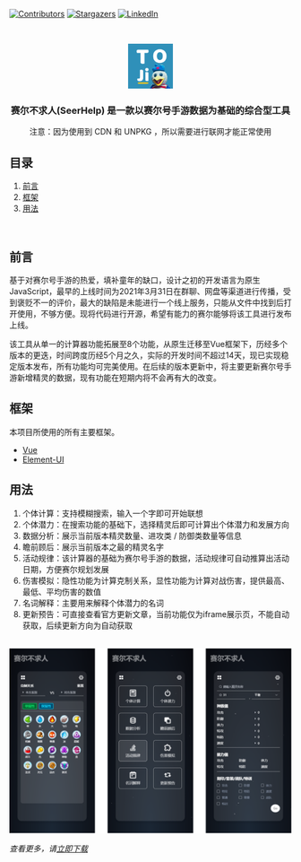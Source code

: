 [![Contributors][contributors-shield]][contributors-url]
[![Stargazers][stars-shield]][stars-url]
[![LinkedIn][linkedin-shield]][linkedin-url]

<br />
<p align="center">
  <a href="https://github.com/tanglaoji/tanglaoji.github.io">
    <img src="readme-imgs/toji.png" alt="Logo" width="80" height="80">
  </a>
</p>
<h3 align="center">赛尔不求人(SeerHelp) 是一款以赛尔号手游数据为基础的综合型工具</h3>

<p align="center">
  注意：因为使用到 CDN 和 UNPKG ，所以需要进行联网才能正常使用
</p>


<h2>目录</h2>
<ol>
<li><a href="#preface">前言</a></li>
<li><a href="#frame">框架</a></li>
<li><a href="#usage">用法</a></li>
</ol>
<br />

<h2 id="preface">前言</h2>

基于对赛尔号手游的热爱，填补童年的缺口，设计之初的开发语言为原生JavaScript，最早的上线时间为2021年3月31日在群聊、网盘等渠道进行传播，受到褒贬不一的评价，最大的缺陷是未能进行一个线上服务，只能从文件中找到后打开使用，不够方便。现将代码进行开源，希望有能力的赛尔能够将该工具进行发布上线。

该工具从单一的计算器功能拓展至8个功能，从原生迁移至Vue框架下，历经多个版本的更迭，时间跨度历经5个月之久，实际的开发时间不超过14天，现已实现稳定版本发布，所有功能均可完美使用。在后续的版本更新中，将主要更新赛尔号手游新增精灵的数据，现有功能在短期内将不会再有大的改变。

<h2 id="frame">框架</h2>

本项目所使用的所有主要框架。
* [Vue](https://cn.vuejs.org/)
* [Element-UI](https://element.eleme.cn/)

<h2 id="usage">用法</h2>

<p align="center">
	<ol>
		<li>个体计算：支持模糊搜索，输入一个字即可开始联想</li>
		<li>个体潜力：在搜索功能的基础下，选择精灵后即可计算出个体潜力和发展方向</li>
		<li>数据分析：展示当前版本精灵数量、进攻类 / 防御类数量等信息</li>
		<li>瞻前顾后：展示当前版本之最的精灵名字</li>
		<li>活动规律：该计算器的基础为赛尔号手游的数据，活动规律可自动推算出活动日期，方便赛尔规划发展</li>
		<li>伤害模拟：隐性功能为计算克制关系，显性功能为计算对战伤害，提供最高、最低、平均伤害的数值</li>
		<li>名词解释：主要用来解释个体潜力的名词</li>
		<li>更新预告：可直接查看官方更新文章，当前功能仅为iframe展示页，不能自动获取，后续更新方向为自动获取</li>
	</ol>
	<br />
	<img src="readme-imgs/seerhelp-demo.png" alt="flexrabbit-demo">
</p>

_查看更多，请[立即下载](https://github.com/tanglaoji/SeerHelp/archive/refs/heads/main.zip)_

<!-- Markdown 链接/图片 -->
[contributors-shield]: https://img.shields.io/github/followers/tanglaoji?style=for-the-badge
[contributors-url]: https://github.com/----------/Best-README-Template/graphs/contributors

[stars-shield]: https://img.shields.io/github/stars/tanglaoji?style=for-the-badge
[stars-url]: https://github.com/tanglaoji/tanglaoji.github.io/stargazers

[linkedin-shield]: https://img.shields.io/badge/-LinkedIn-black.svg?style=for-the-badge&logo=linkedin&colorB=555
[linkedin-url]: https://tanglaoji.github.io/
